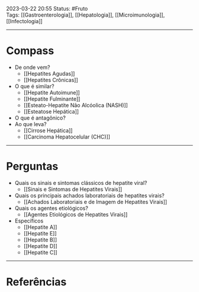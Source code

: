 2023-03-22 20:55
Status: #Fruto  
Tags: [[Gastroenterologia]], [[Hepatologia]], [[Microimunologia]], [[Infectologia]]
<br/>

---
# Compass
- De onde vem?
	- [[Hepatites Agudas]]
	- [[Hepatites Crônicas]]
- O que é similar?
	- [[Hepatite Autoimune]]
	- [[Hepatite Fulminante]]
	- [[Esteato-Hepatite Não Alcóolica (NASH)]]
	- [[Esteatose Hepática]]
- O que é antagônico?
- Ao que leva?
	- [[Cirrose Hepática]]
	- [[Carcinoma Hepatocelular (CHC)]]

----  
# Perguntas
- Quais os sinais e sintomas clássicos de hepatite viral?
	- [[Sinais e Sintomas de Hepatites Virais]]
- Quais os principais achados laboratoriais de hepatites virais?
	- [[Achados Laboratoriais e de Imagem de Hepatites Virais]]
- Quais os agentes etiológicos?
	- [[Agentes Etiológicos de Hepatites Virais]]
- Específicos
	- [[Hepatite A]]
	- [[Hepatite E]]
	- [[Hepatite B]]
	- [[Hepatite D]]
	- [[Hepatite C]] 
____
# Referências



